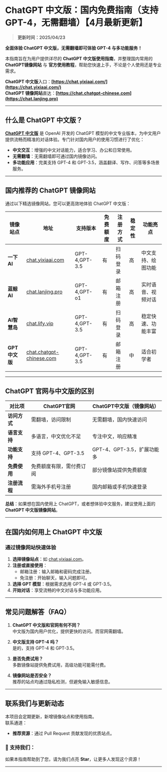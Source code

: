 # ChatGPT 中文版：国内免费指南（支持GPT-4，无需翻墙）【4月最新更新】

> **更新时间：2025/04/23**                 

**全面体验 ChatGPT 中文版，无需翻墙即可体验 GPT-4 与多功能服务！**    

本指南旨在为用户提供详尽的 **ChatGPT 中文版使用指南**，并整理国内常用的 **ChatGPT镜像网站** 与 **官方使用教程**，帮助您快速上手，不论是个人使用还是专业需求。

**ChatGPT 中文版**入口：**[https://chat.yixiaai.com/](https://chat.yixiaai.com/)**   
**ChatGPT 镜像网站**直达：**[https://chat.chatgpt-chinese.com](https://chat.lanjing.pro)**

---

## 什么是 ChatGPT 中文版？

[**ChatGPT 中文版**](https://chat.yixiaai.com) 是 OpenAI 开发的 ChatGPT 模型的中文专业版本，为中文用户提供流畅而精准的对话体验。专门针对国内用户的使用习惯进行了优化：

- **中文交互**：增强的中文对话能力，适合学习、办公和日常使用。
- **无需翻墙**：无需翻墙即可通过国内镜像访问。
- **多功能应用**：完美支持 GPT-4 和 GPT-3.5，涵盖翻译、写作、问答等多场景服务。

---

## 国内推荐的 ChatGPT 镜像网站

通过以下精选镜像网站，您可以更高效地体验 ChatGPT 中文版：

| 镜像站点      | 地址                                           | 支持版本        | 免费额度 | 注册方式    | 稳定性 | 功能亮点 |
|---------------|------------------------------------------------|----------------|----------|------------|--------|----------|
| **一下 AI**   | [chat.yixiaai.com](https://chat.yixiaai.com)    | GPT-4,GPT-3.5   | 有        | 扫码登录   | 高     | 中文支持、绘图功能 |
| **蓝鲸 AI**   | [chat.lanjing.pro](https://chat.lanjing.pro/)   | GPT-4,GPT-o1    | 有        | 邮箱注册   | 高     | 实时语音、视频对话 |
| **AI智慧岛**  | [chat.lify.vip](https://chat.lify.vip)          | GPT-4,GPT-3.5   | 有        | 扫码登录   | 高     | 稳定快速、功能丰富 |
| **GPT中文版** | [chat.chatgpt-chinese.com](https://chat.lanjing.pro)  | GPT-4,GPT-3.5   | 有        | 邮箱注册   | 中     | 适合初学者 |

---

## ChatGPT 官网与中文版的区别

| **对比项**     | **ChatGPT官网**          | **ChatGPT中文版（镜像网站）** |
|----------------|--------------------------|------------------------------|
| **访问方式**   | 需翻墙，访问限制         | 无需翻墙，国内快速访问       |
| **语言支持**   | 多语言，中文优化不足     | 专注中文，响应精准           |
| **功能支持**   | 支持 GPT-4、GPT-3.5      | GPT-4、GPT-3.5，扩展功能多   |
| **免费使用**   | 免费额度有限，需付费订阅 | 部分镜像站提供免费额度       |
| **注册流程**   | 需海外手机号注册         | 国内邮箱或手机快速登录       |

**总结**：如果想在国内使用上 ChatGPT，或者想体验中文服务，建议使用上面的 **ChatGPT 中文版镜像网站**。

---

## 在国内如何用上 ChatGPT 中文版

### **通过镜像网站快速体验**
1. **选择镜像站点**：如 [chat.yixiaai.com](https://chat.yixiaai.com)。
2. **注册或直接使用**：
   - 邮箱注册：输入邮箱和密码完成注册。
   - 免注册：开始聊天，输入问题即可。
3. **选择 GPT 模型**：根据需求选用 GPT-4 或 GPT-3.5。
4. **开始对话**：享受流畅的中文对话与多功能应用。

---

## 常见问题解答（FAQ）

1. **ChatGPT 中文版和官网有何不同？**  
   中文版为国内用户优化，提供更快的访问。而官网需翻墙。

2. **中文版支持 GPT-4 吗？**  
   是的，支持 GPT-4 和 GPT-3.5。

3. **是否免费试用？**  
   多数镜像站提供免费试用，高级功能可能需付费。

4. **镜像网站是否安全？**  
   推荐的站点均通过隐私检测，但避免输入敏感信息。

---

## 联系我们与更新动态

本项目会定期更新，新增镜像站点和使用指南。  
联系通道：

- **推荐资源**：通过 Pull Request 贡献发现的优质站点。

### 🌟 支持我们：
如果本指南帮助到了您，请为我们点亮 **Star**，让更多人发现这个资源！

---
